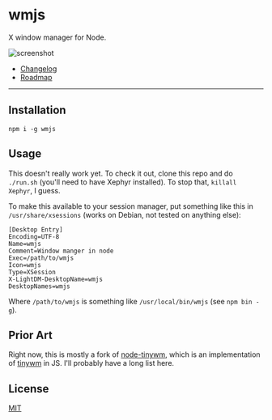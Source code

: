 # wmjs

X window manager for Node.

![screenshot](http://zacanger.com/assets/wmjs.png)

* [Changelog](./CHANGES.md)
* [Roadmap](./TODO.md)

--------

## Installation

`npm i -g wmjs`

## Usage

This doesn't really work yet. To check it out, clone this repo and do
`./run.sh` (you'll need to have Xephyr installed). To stop that, `killall
Xephyr`, I guess.

To make this available to your session manager, put something like this in
`/usr/share/xsessions` (works on Debian, not tested on anything else):

```
[Desktop Entry]
Encoding=UTF-8
Name=wmjs
Comment=Window manger in node
Exec=/path/to/wmjs
Icon=wmjs
Type=XSession
X-LightDM-DesktopName=wmjs
DesktopNames=wmjs
```

Where `/path/to/wmjs` is something like `/usr/local/bin/wmjs` (see `npm bin -g`).

## Prior Art

Right now, this is mostly a fork of
[node-tinywm](https://github.com/Airblader/node-tinywm), which is an
implementation of [tinywm](http://incise.org/tinywm.html) in JS. I'll probably
have a long list here.

## License

[MIT](./LICENSE.md)
